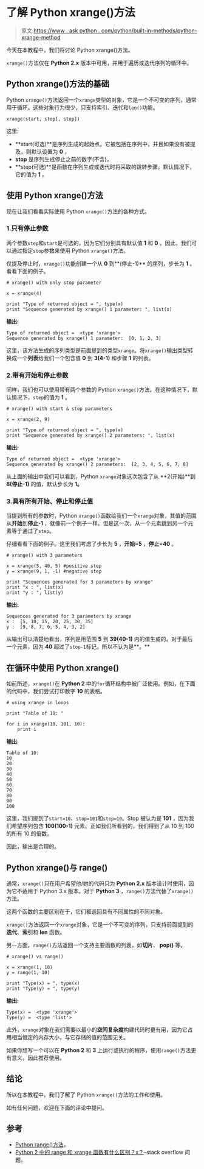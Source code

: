 # 了解 Python xrange()方法

> 原文:[https://www . ask python . com/python/built-in-methods/python-xrange-method](https://www.askpython.com/python/built-in-methods/python-xrange-method)

今天在本教程中，我们将讨论 Python xrange()方法。

`xrange()`方法仅在 **Python 2.x** 版本中可用，并用于遍历或迭代序列的循环中。

## Python xrange()方法的基础

Python `xrange()`方法返回一个`xrange`类型的对象，它是一个不可变的序列，通常用于循环。这些对象行为很少，只支持索引、迭代和`len()`功能。

```
xrange(start, stop[, step])

```

这里:

*   **start(可选)**是序列生成的起始点。它被包括在序列中，并且如果没有被提及，则默认设置为 **0** ，
*   **stop** 是序列生成停止之前的数字(不含)，
*   **step(可选)**是函数在序列生成或迭代时将采取的跳转步骤。默认情况下，它的值为 **1** 。

## 使用 Python xrange()方法

现在让我们看看实际使用 Python `xrange()`方法的各种方式。

### 1.只有停止参数

两个参数`step`和`start`是可选的，因为它们分别具有默认值 **1** 和 **0** 。因此，我们可以通过指定`stop`参数来使用 Python `xrange()`方法。

仅提及停止时，`xrange()`功能创建一个从 **0** 到**(停止-1)** 的序列，步长为 **1** 。看看下面的例子。

```
# xrange() with only stop parameter

x = xrange(4)

print "Type of returned object = ", type(x)
print "Sequence generated by xrange() 1 parameter: ", list(x)

```

**输出:**

```
Type of returned object =  <type 'xrange'>
Sequence generated by xrange() 1 parameter:  [0, 1, 2, 3]

```

这里，该方法生成的序列类型是前面提到的类型`xrange`。将`xrange()`输出类型转换成一个**列表**给我们一个包含值 **0** 到 **3(4-1)** 和步骤 **1** 的列表。

### 2.带有开始和停止参数

同样，我们也可以使用带有两个参数的 Python `xrange()`方法。在这种情况下，默认情况下，`step`的值为 **1** 。

```
# xrange() with start & stop parameters

x = xrange(2, 9)

print "Type of returned object = ", type(x)
print "Sequence generated by xrange() 2 parameters: ", list(x)

```

**输出:**

```
Type of returned object =  <type 'xrange'>
Sequence generated by xrange() 2 parameters:  [2, 3, 4, 5, 6, 7, 8]

```

从上面的输出中我们可以看到，Python `xrange`对象这次包含了从 **2(开始)**到 **8(停止-1)** 的值，默认步长为 **1。**

### 3.具有所有开始、停止和停止值

当提到所有的参数时，Python `xrange()`函数给我们一个`xrange`对象，其值的范围从**开始**到**停止-1** ，就像前一个例子一样。但是这一次，从一个元素跳到另一个元素等于通过了`step`。

仔细看看下面的例子。这里我们考虑了步长为 **5** ，**开始=5** ，**停止=40** 。

```
# xrange() with 3 parameters

x = xrange(5, 40, 5) #positive step
y = xrange(9, 1, -1) #negative step

print "Sequences generated for 3 parameters by xrange"
print "x : ", list(x)
print "y : ", list(y)

```

**输出:**

```
Sequences generated for 3 parameters by xrange
x :  [5, 10, 15, 20, 25, 30, 35]
y :  [9, 8, 7, 6, 5, 4, 3, 2]

```

从输出可以清楚地看出，序列是用范围 **5** 到 **39(40-1)** 内的值生成的。对于最后一个元素，因为 **40** 超过了`stop-1`标记，所以不认为是**。**

## 在循环中使用 Python xrange()

如前所述，`xrange()`在 **Python 2** 中的`for`循环结构中被广泛使用。例如，在下面的代码中，我们尝试打印数字 **10** 的表格。

```
# using xrange in loops

print "Table of 10: "

for i in xrange(10, 101, 10):
    print i

```

**输出:**

```
Table of 10: 
10
20
30
40
50
60
70
80
90
100

```

这里，我们提到了`start=10`、`stop=101`和`step=10`。Stop 被认为是 **101** ，因为我们希望序列包含 **100(100-1)** 元素。正如我们所看到的，我们得到了从 10 到 100 的所有 10 的倍数。

因此，输出是合理的。

## Python xrange()与 range()

通常，`xrange()`只在用户希望他/她的代码只为 **Python 2.x** 版本设计时使用，因为它不适用于 Python 3.x 版本。对于 **Python 3** ，`range()`方法代替了`xrange()`方法。

这两个函数的主要区别在于，它们都返回具有不同属性的不同对象。

`xrange()`方法返回一个`xrange`对象，它是一个不可变的序列，只支持前面提到的**迭代**、**索引**和 **len** 函数。

另一方面，`range()`方法返回一个支持主要函数的列表，如**切片**、 **pop()** 等。

```
# xrange() vs range()

x = xrange(1, 10)
y = range(1, 10)

print "Type(x) = ", type(x)
print "Type(y) = ", type(y)

```

**输出:**

```
Type(x) =  <type 'xrange'>
Type(y) =  <type 'list'>

```

此外，`xrange`对象在我们需要以最小的**空间复杂度**构建代码时更有用，因为它占用相当恒定的内存大小，与它存储的值的范围无关。

如果你想写一个可以在 **Python 2** 和 **3** 上运行或执行的程序，使用`range()`方法更有意义，因此推荐使用。

## 结论

所以在本教程中，我们了解了 Python `xrange()`方法的工作和使用。

如有任何问题，欢迎在下面的评论中提问。

## 参考

*   [Python range()方法](https://www.askpython.com/python/built-in-methods/python-range-method)，
*   [Python 2 中的 range 和 xrange 函数有什么区别？x？](https://stackoverflow.com/questions/94935/what-is-the-difference-between-range-and-xrange-functions-in-python-2-x)–stack overflow 问题。